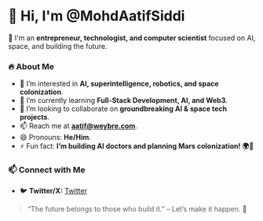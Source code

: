 # 👋 Hi, I'm @MohdAatifSiddi  

🚀 I'm an **entrepreneur, technologist, and computer scientist** focused on AI, space, and building the future.  

### 🔥 About Me  
- 👀 I’m interested in **AI, superintelligence, robotics, and space colonization**.  
- 🌱 I’m currently learning **Full-Stack Development, AI, and Web3**.  
- 💞️ I’m looking to collaborate on **groundbreaking AI & space tech projects**.  
- 📫 Reach me at **[aatif@weybre.com](mailto:aatif@weybre.com)**.  
- 😄 Pronouns: **He/Him**.  
- ⚡ Fun fact: **I’m building AI doctors and planning Mars colonization! 🌍🚀**  

### 📫 Connect with Me  
- 🐦 **Twitter/X:** [Twitter](https://x.com/MohdAatif_)  
> “The future belongs to those who build it.” – Let’s make it happen. 🚀  
